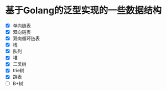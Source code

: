 # 基于Golang的泛型实现的一些数据结构

* [X] 单向链表
* [X] 双向链表
* [X] 双向循环链表
* [X] 栈
* [X] 队列
* [X] 堆
* [X] 二叉树
* [X] trie树
* [X] 跳表
* [ ] B+树
